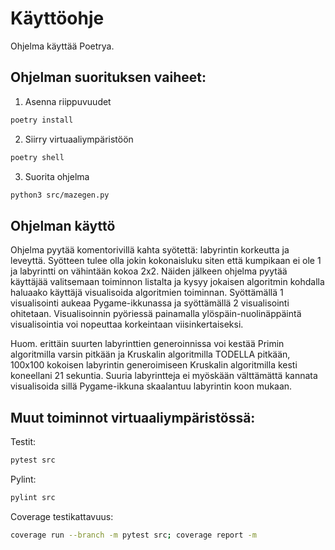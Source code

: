 # Käyttöohje

Ohjelma käyttää Poetrya.

## Ohjelman suorituksen vaiheet:

1.  Asenna riippuvuudet

```bash
poetry install
```

2. Siirry virtuaaliympäristöön

```bash
poetry shell
```

3. Suorita ohjelma

```bash
python3 src/mazegen.py
```
## Ohjelman käyttö

Ohjelma pyytää komentorivillä kahta syötettä: labyrintin korkeutta ja leveyttä. Syötteen tulee olla jokin kokonaisluku siten että kumpikaan ei ole 1 ja labyrintti on vähintään kokoa 2x2. Näiden jälkeen ohjelma pyytää käyttäjää valitsemaan toiminnon listalta ja kysyy jokaisen algoritmin kohdalla haluaako käyttäjä visualisoida algoritmien toiminnan. Syöttämällä 1 visualisointi aukeaa Pygame-ikkunassa ja syöttämällä 2 visualisointi ohitetaan. Visualisoinnin pyöriessä painamalla ylöspäin-nuolinäppäintä visualisointia voi nopeuttaa korkeintaan viisinkertaiseksi.

Huom. erittäin suurten labyrinttien generoinnissa voi kestää Primin algoritmilla varsin pitkään ja Kruskalin algoritmilla TODELLA pitkään, 100x100 kokoisen labyrintin generoimiseen Kruskalin algoritmilla kesti koneellani 21 sekuntia.
Suuria labyrintteja ei myöskään välttämättä kannata visualisoida sillä Pygame-ikkuna skaalantuu labyrintin koon mukaan.

## Muut toiminnot virtuaaliympäristössä:

Testit:

```bash
pytest src
```

Pylint:

```bash
pylint src
```

Coverage testikattavuus:

```bash
coverage run --branch -m pytest src; coverage report -m
```
